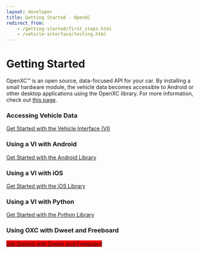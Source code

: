 ```yaml
---
layout: developer
title: Getting Started - OpenXC
redirect_from:
    - /getting-started/first_steps.html
    - /vehicle-interface/testing.html
---
```


<div class="page-header">
    <h1>Getting Started</h1>
</div>

OpenXC™ is an open source, data-focused API for your car. By installing a small hardware module, the vehicle data becomes accessible to Android or other desktop applications using the OpenXC library. For more information, check out [this page](/overview/index.html).

<h3>Accessing Vehicle Data</h3>
<a class="btn btn-info btn-lg"  href="/vehicle-interface/concepts.html">
Get Started with the Vehicle Interface (VI)
</a>

<h3>Using a VI with Android</h3>
<a class="btn btn-success btn-lg"  href="/android/getting-started.html">
Get Started with the Android Library
</a>

<h3>Using a VI with iOS</h3>
<a class="btn btn-warning btn-lg"  href="/iOS/getting-started.html">
Get Started with the iOS Library
</a>


<h3>Using a VI with Python</h3>
<a class="btn btn-primary btn-lg"  href="/python/getting-started.html">
Get Started with the Python Library
</a>

<h3>Using OXC with Dweet and Freeboard</h3>
<a class="btn btn-success btn-lg dweet"  href="/dweet/dweet-freeboard-intro.html" style="background-color:red;">
Get Started with Dweet and Freeboard
</a>



